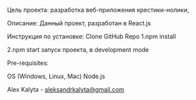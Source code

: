 Цель проекта:
разработка веб-приложения крестики-нолики,

Описание:
Данный проект, разработан в React.js 

Инструкция по установке:
Clone GitHub Repo
1.npm install

2.npm start
запуск проекта, в development mode

Pre-requisites:

OS (Windows, Linux, Mac)
Node.js

Alex Kalyta - aleksandrkalyta@gmail.com
